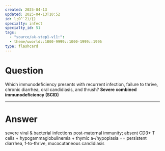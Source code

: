 ```yaml
---
created: 2025-04-13
updated: 2025-04-13T10:52
id: l;O^`2)/{)
specialty: infect
specialty_id: 51
tags:
  - "source/ak-step1-v11:": 
  - theme/uworld::1000-9999::1000-1999::1995
type: flashcard
---
```


# Question
Which immunodeficiency presents with recurrent infection, failure to thrive, chronic diarrhea, oral candidiasis, and thrush?    **Severe combined immunodeficiency (SCID)**

---

# Answer
severe viral & bacterial infections post-maternal immunity; absent CD3+ T cells + hypogammaglobulinemia + thymic a-/hypoplasia == persistent diarrhea, f-to-thrive, mucocutaneous candidiasis